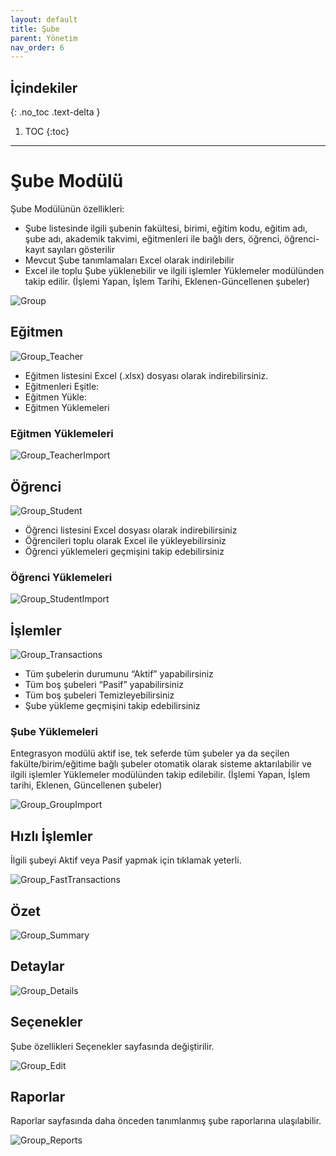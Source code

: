 ```yaml
---
layout: default
title: Şube
parent: Yönetim
nav_order: 6
---
```


## İçindekiler
{: .no_toc .text-delta }

1. TOC
{:toc}

---

# Şube Modülü

Şube Modülünün özellikleri:

* Şube listesinde ilgili şubenin fakültesi, birimi, eğitim kodu, eğitim adı, şube adı, akademik takvimi, eğitmenleri ile bağlı ders, öğrenci, öğrenci-kayıt sayıları gösterilir
* Mevcut Şube tanımlamaları Excel olarak indirilebilir
* Excel ile toplu Şube yüklenebilir ve ilgili işlemler Yüklemeler modülünden takip edilir. (İşlemi Yapan, İşlem Tarihi, Eklenen-Güncellenen şubeler)

![Group](/docs.toltekcampus.com/media/modules/group/group.png)

## Eğitmen

![Group_Teacher](/docs.toltekcampus.com/media/modules/group/group_teacher.png)

* Eğitmen listesini Excel (.xlsx) dosyası olarak indirebilirsiniz.
* Eğitmenleri Eşitle:
* Eğitmen Yükle:
* Eğitmen Yüklemeleri

### Eğitmen Yüklemeleri

![Group_TeacherImport](/docs.toltekcampus.com/media/modules/group/group_teacherimport.png)

## Öğrenci

![Group_Student](/docs.toltekcampus.com/media/modules/group/group_student.png)

* Öğrenci listesini Excel dosyası olarak indirebilirsiniz
* Öğrencileri toplu olarak Excel ile yükleyebilirsiniz
* Öğrenci yüklemeleri geçmişini takip edebilirsiniz

### Öğrenci Yüklemeleri

![Group_StudentImport](/docs.toltekcampus.com/media/modules/group/group_studentimport.png)

## İşlemler

![Group_Transactions](/docs.toltekcampus.com/media/modules/group/group_transactions.png)

* Tüm şubelerin durumunu “Aktif” yapabilirsiniz
* Tüm boş şubeleri “Pasif” yapabilirsiniz
* Tüm boş şubeleri Temizleyebilirsiniz
* Şube yükleme geçmişini takip edebilirsiniz

### Şube Yüklemeleri

Entegrasyon modülü aktif ise, tek seferde tüm şubeler ya da seçilen fakülte/birim/eğitime bağlı şubeler otomatik olarak sisteme aktarılabilir ve ilgili işlemler Yüklemeler modülünden takip edilebilir. (İşlemi Yapan, İşlem tarihi, Eklenen, Güncellenen şubeler)

![Group_GroupImport](/docs.toltekcampus.com/media/modules/group/group_groupimport.png)

## Hızlı İşlemler

İlgili şubeyi Aktif veya Pasif yapmak için tıklamak yeterli.

![Group_FastTransactions](/docs.toltekcampus.com/media/modules/group/group_fasttransactions.png)

## Özet

![Group_Summary](/docs.toltekcampus.com/media/modules/group/group_summary.png)

## Detaylar

![Group_Details](/docs.toltekcampus.com/media/modules/group/group_details.png)

## Seçenekler

Şube özellikleri Seçenekler sayfasında değiştirilir.

![Group_Edit](/docs.toltekcampus.com/media/modules/group/group_edit.png)

## Raporlar

Raporlar sayfasında daha önceden tanımlanmış şube raporlarına ulaşılabilir.

![Group_Reports](/docs.toltekcampus.com/media/modules/group/group_reports.png)
